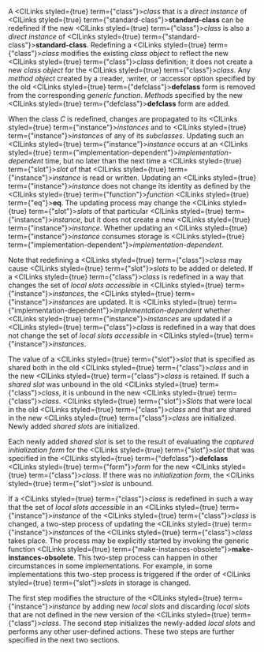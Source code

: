  



A <ClLinks styled={true} term={"class"}><i>class</i></ClLinks> that is a *direct instance* of <ClLinks styled={true} term={"standard-class"}><b>standard-class</b></ClLinks> can be redefined if the new <ClLinks styled={true} term={"class"}><i>class</i></ClLinks> is also a *direct instance* of <ClLinks styled={true} term={"standard-class"}><b>standard-class</b></ClLinks>. Redefining a <ClLinks styled={true} term={"class"}><i>class</i></ClLinks> modifies the existing *class object* to reflect the new <ClLinks styled={true} term={"class"}><i>class</i></ClLinks> definition; it does not create a new *class object* for the <ClLinks styled={true} term={"class"}><i>class</i></ClLinks>. Any *method object* created by a :reader, :writer, or :accessor option specified by the old <ClLinks styled={true} term={"defclass"}><b>defclass</b></ClLinks> form is removed from the corresponding *generic function*. *Methods* specified by the new <ClLinks styled={true} term={"defclass"}><b>defclass</b></ClLinks> form are added.  







When the class *C* is redefined, changes are propagated to its <ClLinks styled={true} term={"instance"}><i>instances</i></ClLinks> and to <ClLinks styled={true} term={"instance"}><i>instances</i></ClLinks> of any of its *subclasses*. Updating such an <ClLinks styled={true} term={"instance"}><i>instance</i></ClLinks> occurs at an <ClLinks styled={true} term={"implementation-dependent"}><i>implementation-dependent</i></ClLinks> time, but no later than the next time a <ClLinks styled={true} term={"slot"}><i>slot</i></ClLinks> of that <ClLinks styled={true} term={"instance"}><i>instance</i></ClLinks> is read or written. Updating an <ClLinks styled={true} term={"instance"}><i>instance</i></ClLinks> does not change its identity as defined by the <ClLinks styled={true} term={"function"}><i>function</i></ClLinks> <ClLinks styled={true} term={"eq"}><b>eq</b></ClLinks>. The updating process may change the <ClLinks styled={true} term={"slot"}><i>slots</i></ClLinks> of that particular <ClLinks styled={true} term={"instance"}><i>instance</i></ClLinks>, but it does not create a new <ClLinks styled={true} term={"instance"}><i>instance</i></ClLinks>. Whether updating an <ClLinks styled={true} term={"instance"}><i>instance</i></ClLinks> consumes storage is <ClLinks styled={true} term={"implementation-dependent"}><i>implementation-dependent</i></ClLinks>. 



Note that redefining a <ClLinks styled={true} term={"class"}><i>class</i></ClLinks> may cause <ClLinks styled={true} term={"slot"}><i>slots</i></ClLinks> to be added or deleted. If a <ClLinks styled={true} term={"class"}><i>class</i></ClLinks> is redefined in a way that changes the set of *local slots accessible* in <ClLinks styled={true} term={"instance"}><i>instances</i></ClLinks>, the <ClLinks styled={true} term={"instance"}><i>instances</i></ClLinks> are updated. It is <ClLinks styled={true} term={"implementation-dependent"}><i>implementation-dependent</i></ClLinks> whether <ClLinks styled={true} term={"instance"}><i>instances</i></ClLinks> are updated if a <ClLinks styled={true} term={"class"}><i>class</i></ClLinks> is redefined in a way that does not change the set of *local slots accessible* in <ClLinks styled={true} term={"instance"}><i>instances</i></ClLinks>. 



The value of a <ClLinks styled={true} term={"slot"}><i>slot</i></ClLinks> that is specified as shared both in the old <ClLinks styled={true} term={"class"}><i>class</i></ClLinks> and in the new <ClLinks styled={true} term={"class"}><i>class</i></ClLinks> is retained. If such a *shared slot* was unbound in the old <ClLinks styled={true} term={"class"}><i>class</i></ClLinks>, it is unbound in the new <ClLinks styled={true} term={"class"}><i>class</i></ClLinks>. <ClLinks styled={true} term={"slot"}><i>Slots</i></ClLinks> that were local in the old <ClLinks styled={true} term={"class"}><i>class</i></ClLinks> and that are shared in the new <ClLinks styled={true} term={"class"}><i>class</i></ClLinks> are initialized. Newly added *shared slots* are initialized. 



Each newly added *shared slot* is set to the result of evaluating the *captured initialization form* for the <ClLinks styled={true} term={"slot"}><i>slot</i></ClLinks> that was specified in the <ClLinks styled={true} term={"defclass"}><b>defclass</b></ClLinks> <ClLinks styled={true} term={"form"}><i>form</i></ClLinks> for the new <ClLinks styled={true} term={"class"}><i>class</i></ClLinks>. If there was no *initialization form*, the <ClLinks styled={true} term={"slot"}><i>slot</i></ClLinks> is unbound. 



If a <ClLinks styled={true} term={"class"}><i>class</i></ClLinks> is redefined in such a way that the set of *local slots accessible* in an <ClLinks styled={true} term={"instance"}><i>instance</i></ClLinks> of the <ClLinks styled={true} term={"class"}><i>class</i></ClLinks> is changed, a two-step process of updating the <ClLinks styled={true} term={"instance"}><i>instances</i></ClLinks> of the <ClLinks styled={true} term={"class"}><i>class</i></ClLinks> takes place. The process may be explicitly started by invoking the generic function <ClLinks styled={true} term={"make-instances-obsolete"}><b>make-instances-obsolete</b></ClLinks>. This two-step process can happen in other circumstances in some implementations. For example, in some implementations this two-step process is triggered if the order of <ClLinks styled={true} term={"slot"}><i>slots</i></ClLinks> in storage is changed. 



The first step modifies the structure of the <ClLinks styled={true} term={"instance"}><i>instance</i></ClLinks> by adding new *local slots* and discarding *local slots* that are not defined in the new version of the <ClLinks styled={true} term={"class"}><i>class</i></ClLinks>. The second step initializes the newly-added *local slots* and performs any other user-defined actions. These two steps are further specified in the next two sections. 



